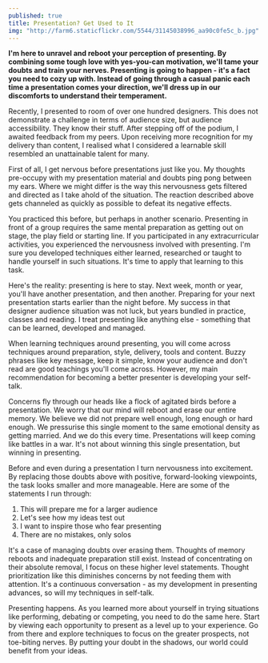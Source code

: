 ```yaml
---
published: true
title: Presentation? Get Used to It
img: "http://farm6.staticflickr.com/5544/31145038996_aa90c0fe5c_b.jpg"
---
```


**I'm here to unravel and reboot your perception of presenting. By combining some tough love with yes-you-can motivation, we'll tame your doubts and train your nerves. Presenting is going to happen - it's a fact you need to cozy up with. Instead of going through a casual panic each time a presentation comes your direction, we'll dress up in our discomforts to understand their temperament.**

Recently, I presented to room of over one hundred designers. This does not demonstrate a challenge in terms of audience size, but audience accessibility. They know their stuff.  After stepping off of the podium, I awaited feedback from my peers. Upon receiving more recognition for my delivery than content, I realised what I considered a learnable skill resembled an unattainable talent for many.

First of all, I get nervous before presentations just like you. My thoughts pre-occupy with my presentation material and doubts ping pong between my ears. Where we might differ is the way this nervousness gets filtered and directed as I take ahold of the situation. The reaction described above gets channeled as quickly as possible to defeat its negative effects.

You practiced this before, but perhaps in another scenario. Presenting in front of a group requires the same mental preparation as getting out on stage, the play field or starting line. If you participated in any extracurricular activities, you experienced the nervousness involved with presenting. I'm sure you developed techniques either learned, researched or taught to handle yourself in such situations. It's time to apply that learning to this task.

Here's the reality: presenting is here to stay. Next week, month or year, you'll have another presentation, and then another. Preparing for your next presentation starts earlier than the night before. My success in that designer audience situation was not luck, but years bundled in practice, classes and reading. I treat presenting like anything else - something that can be learned, developed and managed. 

When learning techniques around presenting, you will come across techniques around preparation, style, delivery, tools and content. Buzzy phrases like key message, keep it simple, know your audience and don't read are good teachings you'll come across. However, my main recommendation for becoming a better presenter is developing your self-talk.

Concerns fly through our heads like a flock of agitated birds before a presentation. We worry that our mind will reboot and erase our entire memory. We believe we did not prepare well enough, long enough or hard enough. We pressurise this single moment to the same emotional density as getting married. And we do this every time. Presentations will keep coming like battles in a war. It's not about winning this single presentation, but winning in presenting.

Before and even during a presentation I turn nervousness into excitement. By replacing those doubts above with positive, forward-looking viewpoints, the task looks smaller and more manageable. Here are some of the statements I run through:

1. This will prepare me for a larger audience
2. Let's see how my ideas test out
3. I want to inspire those who fear presenting
4. There are no mistakes, only solos

It's a case of managing doubts over erasing them. Thoughts of memory reboots and inadequate preparation still exist. Instead of concentrating on their absolute removal, I focus on these higher level statements. Thought prioritization like this diminishes concerns by not feeding them with attention. It's a continuous conversation - as my development in presenting advances, so will my techniques in self-talk.

Presenting happens. As you learned more about yourself in trying situations like performing, debating or competing, you need to do the same here. Start by viewing each opportunity to present as a level up to your experience. Go from there and explore techniques to focus on the greater prospects, not toe-biting nerves. By putting your doubt in the shadows, our world could benefit from your ideas. 
